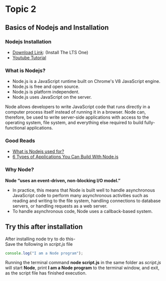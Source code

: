 # Topic 2

## Basics of Nodejs and Installation

### Nodejs Installation

- [Download Link](https://nodejs.org/en/download/): (Install The LTS One)
- [Youtube Tutorial](https://www.youtube.com/watch?v=JINE4D0Syqw)

### What is Nodejs?

- Node.js is a JavaScript runtime built on Chrome's V8 JavaScript engine.
- Node.js is free and open source.
- Node.js is platform independent.
- Node.js uses JavaScript on the server.

Node allows developers to write JavaScript code that runs directly in a computer process itself instead of running it in a browser. Node can, therefore, be used to write server-side applications with access to the operating system, file system, and everything else required to build fully-functional applications.

### Good Reads

- [What is Nodejs used for?](https://railsware.com/blog/what-is-node-js-used-for/)
- [6 Types of Applications You Can Build With Node.js](https://www.netguru.com/blog/6-types-of-applications-you-can-build-with-node.js?hsLang=en)

### Why Node?

**Node “uses an event-driven, non-blocking I/O model.”**

- In practice, this means that Node is built well to handle asynchronous JavaScript code to perform many asynchronous activities such as reading and writing to the file system, handling connections to database servers, or handling requests as a web server.
- To handle asynchronous code, Node uses a callback-based system.

## Try this after installation

After installing node try to do this-<br>
Save the following in _script.js_ file

```javascript
console.log("I am a Node program");
```

Running the terminal command **node script.js** in the same folder as _script.js_ will start **Node**, print **I am a Node program** to the terminal window, and exit, as the script file has finished execution.
